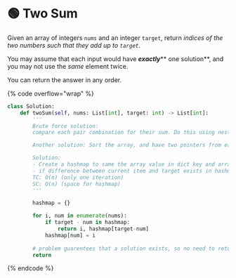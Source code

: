 # 🟢 Two Sum

Given an array of integers `nums` and an integer `target`, return _indices of the two numbers such that they add up to `target`_.

You may assume that each input would have _**exactly**_** one solution**, and you may not use the _same_ element twice.

You can return the answer in any order.

{% code overflow="wrap" %}
```python
class Solution:
    def twoSum(self, nums: List[int], target: int) -> List[int]:
        '''
        Brute force solution: 
        compare each pair combination for their sum. Do this using nested loop. i iterates over the entire length, and j iterates from i+1 to end of array

        Another solution: Sort the array, and have two pointers from each end for the search

        Solution:
        - Create a hashmap to same the array value in dict key and array index in dict value
        - if difference between current item and target exists in hashmap, return the indices
        TC: O(n) (only one iteration)
        SC: O(n) (space for hashmap)
        '''

        hashmap = {}

        for i, num in enumerate(nums):
            if target - num in hashmap:
                return i, hashmap[target-num]
            hashmap[num] = i
        
        # problem guarentees that a solution exists, so no need to return anything
        return
```
{% endcode %}

